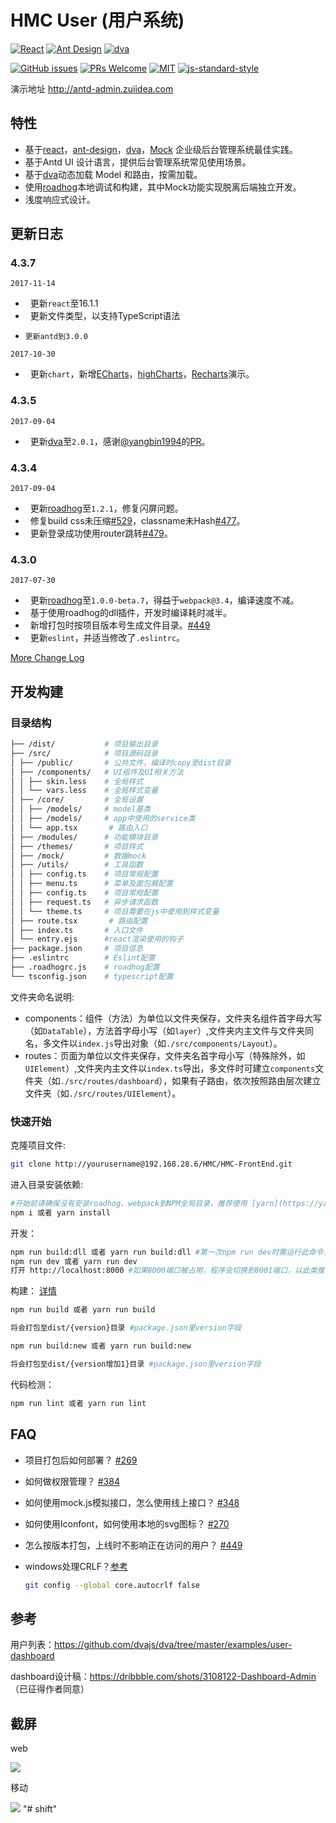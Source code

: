 # HMC User (用户系统)

[![React](https://img.shields.io/badge/react-^16.1.1-brightgreen.svg?style=flat-square)](https://github.com/facebook/react)
[![Ant Design](https://img.shields.io/badge/ant--design-^3.0.0-yellowgreen.svg?style=flat-square)](https://github.com/ant-design/ant-design)
[![dva](https://img.shields.io/badge/dva-^2.0.1-orange.svg?style=flat-square)](https://github.com/dvajs/dva)

[![GitHub issues](https://img.shields.io/github/issues/zuiidea/antd-admin.svg?style=flat-square)](https://github.com/zuiidea/antd-admin)
[![PRs Welcome](https://img.shields.io/badge/PRs-welcome-brightgreen.svg?style=flat-square)](https://github.com/zuiidea/antd-admin/pulls)
[![MIT](https://img.shields.io/dub/l/vibe-d.svg?style=flat-square)](http://opensource.org/licenses/MIT)
[![js-standard-style](https://img.shields.io/badge/code%20style-standard-brightgreen.svg)](http://standardjs.com)

演示地址 <http://antd-admin.zuiidea.com>

## 特性

-   基于[react](https://github.com/facebook/react)，[ant-design](https://github.com/ant-design/ant-design)，[dva](https://github.com/dvajs/dva)，[Mock](https://github.com/nuysoft/Mock) 企业级后台管理系统最佳实践。
-   基于Antd UI 设计语言，提供后台管理系统常见使用场景。
-   基于[dva](https://github.com/dvajs/dva)动态加载 Model 和路由，按需加载。
-   使用[roadhog](https://github.com/sorrycc/roadhog)本地调试和构建，其中Mock功能实现脱离后端独立开发。
-   浅度响应式设计。

## 更新日志

### 4.3.7
`2017-11-14`

-     更新`react`至16.1.1
-     更新文件类型，以支持TypeScript语法
-     更新antd到3.0.0


`2017-10-30`

-     更新`chart`，新增[ECharts](https://github.com/ecomfe/echarts)，[highCharts](https://github.com/highcharts/highcharts)，[Recharts](https://github.com/recharts/recharts)演示。


### 4.3.5

`2017-09-04`

-     更新[dva](https://github.com/dvajs/dva)至`2.0.1`，感谢[@yangbin1994](https://github.com/yangbin1994)的[PR](https://github.com/zuiidea/antd-admin/pull/567)。

### 4.3.4

`2017-09-04`

-     更新[roadhog](https://github.com/sorrycc/roadhog)至`1.2.1`，修复闪屏问题。
-     修复build css未压缩[#529](https://github.com/zuiidea/antd-admin/issues/529)，classname未Hash[#477](https://github.com/zuiidea/antd-admin/issues/477)。
-     更新登录成功使用router跳转[#479](https://github.com/zuiidea/antd-admin/issues/479)。

### 4.3.0

`2017-07-30`

-     更新[roadhog](https://github.com/sorrycc/roadhog)至`1.0.0-beta.7`，得益于`webpack@3.4`，编译速度不减。
-     基于使用roadhog的dll插件，开发时编译耗时减半。
-     新增打包时按项目版本号生成文件目录。[#449](https://github.com/zuiidea/antd-admin/issues/449)
-     更新`eslint`，并适当修改了`.eslintrc`。


[More Change Log](https://github.com/zuiidea/antd-admin/wiki/Change-Log)

## 开发构建

### 目录结构

```bash
├── /dist/           # 项目输出目录
├── /src/            # 项目源码目录
│ ├── /public/       # 公共文件，编译时copy至dist目录
│ ├── /components/   # UI组件及UI相关方法
│ │ ├── skin.less    # 全局样式
│ │ └── vars.less    # 全局样式变量
│ ├── /core/         # 全局设置
│ │ ├── /models/     # model基类
│ │ ├── /models/     # app中使用的service类
│ │ └── app.tsx       # 路由入口
│ ├── /modules/      # 功能模块目录
│ ├── /themes/       # 项目样式
│ ├── /mock/         # 数据mock
│ ├── /utils/        # 工具函数
│ │ ├── config.ts    # 项目常规配置
│ │ ├── menu.ts      # 菜单及面包屑配置
│ │ ├── config.ts    # 项目常规配置
│ │ ├── request.ts   # 异步请求函数
│ │ └── theme.ts     # 项目需要在js中使用到样式变量
│ ├── route.tsx       # 路由配置
│ ├── index.ts       # 入口文件
│ └── entry.ejs      #react渲染使用的钩子
├── package.json     # 项目信息
├── .eslintrc        # Eslint配置
├── .roadhogrc.js    # roadhog配置
└── tsconfig.json    # typescript配置
```

文件夹命名说明:

-   components：组件（方法）为单位以文件夹保存，文件夹名组件首字母大写（如`DataTable`），方法首字母小写（如`layer`）,文件夹内主文件与文件夹同名，多文件以`index.js`导出对象（如`./src/components/Layout`）。
-   routes：页面为单位以文件夹保存，文件夹名首字母小写（特殊除外，如`UIElement`）,文件夹内主文件以`index.ts`导出，多文件时可建立`components`文件夹（如`./src/routes/dashboard`），如果有子路由，依次按照路由层次建立文件夹（如`./src/routes/UIElement`）。

### 快速开始

克隆项目文件:

```bash
git clone http://yourusername@192.168.28.6/HMC/HMC-FrontEnd.git
```

进入目录安装依赖:

```bash
#开始前请确保没有安装roadhog、webpack到NPM全局目录，推荐使用 [yarn](https://yarnpkg.com/zh-Hans) 终端 
npm i 或者 yarn install
```

开发：

```bash
npm run build:dll 或者 yarn run build:dll #第一次npm run dev时需运行此命令，使开发时编译更快
npm run dev 或者 yarn run dev
打开 http://localhost:8000 #如果8000端口被占用，程序会切换到8001端口，以此类推
```

构建：
[详情](https://github.com/zuiidea/antd-admin/issues/269)

```bash
npm run build 或者 yarn run build

将会打包至dist/{version}目录 #package.json里version字段

npm run build:new 或者 yarn run build:new

将会打包至dist/{version增加1}目录 #package.json里version字段
```

代码检测：

```bash
npm run lint 或者 yarn run lint
```

## FAQ

-   项目打包后如何部署？ [#269](https://github.com/zuiidea/antd-admin/issues/269)
-   如何做权限管理？ [#384](https://github.com/zuiidea/antd-admin/issues/384)
-   如何使用mock.js模拟接口，怎么使用线上接口？ [#348](https://github.com/zuiidea/antd-admin/issues/348)
-   如何使用Iconfont，如何使用本地的svg图标？ [#270](https://github.com/zuiidea/antd-admin/issues/270)
-   怎么按版本打包，上线时不影响正在访问的用户？ [#449](https://github.com/zuiidea/antd-admin/issues/449)
-   windows处理CRLF？[参考](http://blog.csdn.net/lysc_forever/article/details/42835203)

    ```bash
    git config --global core.autocrlf false
    ```

## 参考

用户列表：<https://github.com/dvajs/dva/tree/master/examples/user-dashboard>

dashboard设计稿：<https://dribbble.com/shots/3108122-Dashboard-Admin> （已征得作者同意）

## 截屏

web

![](assets/4.2.1-demo-1.gif)

移动

![](assets/4.2.1-demo-2.gif)
"# shift" 
